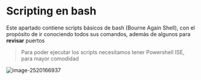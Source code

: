 # Scripting en bash
Este apartado contiene scripts básicos de bash (Bourne Again Shell), con el propósito de ir conociendo
todos sus comandos, además de algunos para **revisar** puertos
> Para poder ejecutar los scripts necesitamos tener Powershell ISE, para mayor comodidad

![image-2520166937](https://user-images.githubusercontent.com/111472552/203875924-2505b286-93ee-4c7d-adca-73cbc45a553c.jpg)
